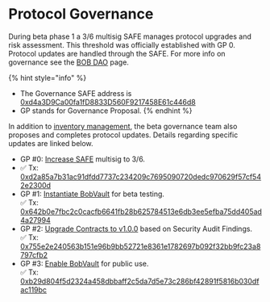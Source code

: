 # Protocol Governance

During beta phase 1 a 3/6 multisig SAFE manages protocol upgrades and risk assessment. This threshold was officially established with GP 0. Protocol updates are handled through the SAFE. For more info on governance see the [BOB DAO](../bob-dao.md) page.&#x20;

{% hint style="info" %}
* The Governance SAFE address is [0xd4a3D9Ca00fa1fD8833D560F9217458E61c446d8](https://app.safe.global/matic:0xd4a3D9Ca00fa1fD8833D560F9217458E61c446d8/home)
* GP stands for Governance Proposal.
{% endhint %}

In addition to [inventory management](../inventory-management/), the beta governance team also proposes and completes protocol updates. Details regarding specific updates are linked below.

* GP #0: [Increase SAFE](gp-0-increase-safe-membership.md) multisig to 3/6.
* ✅ Tx: [0xd2a85a7b31ac91dfdd7737c234209c7695090720dedc970629f57cf542e2300d](https://polygonscan.com/tx/0xd2a85a7b31ac91dfdd7737c234209c7695090720dedc970629f57cf542e2300d)
* GP #1: [Instantiate BobVault](gp-1-bobvault-beta-testing-infrastructure.md) for beta testing.\
  ✅ Tx: [0x642b0e7fbc2c0cacfb6641fb28b625784513e6db3ee5efba75dd405ad4a27994](https://polygonscan.com/tx/0x642b0e7fbc2c0cacfb6641fb28b625784513e6db3ee5efba75dd405ad4a27994)
* GP #2: [Upgrade Contracts to v1.0.0](gp-2-upgrade-contracts-to-v1.0.0.md) based on Security Audit Findings.\
  ✅ Tx: [0x755e2e240563b151e96b9bb52721e8361e1782697b092f32bb9fc23a8797cfb2](https://polygonscan.com/tx/0x755e2e240563b151e96b9bb52721e8361e1782697b092f32bb9fc23a8797cfb2)
* GP #3: [Enable BobVault](gp-2-upgrade-contracts-to-v1.0.0.md) for public use. \
  ✅ Tx: [0xb29d804f5d2324a458dbbaff2c5da7d5e73c286bf42891f5816b030dfac119bc](https://polygonscan.com/tx/0xb29d804f5d2324a458dbbaff2c5da7d5e73c286bf42891f5816b030dfac119bc)&#x20;



